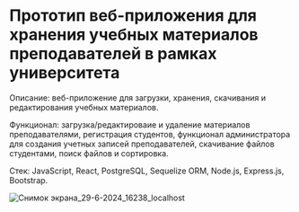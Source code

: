 # Прототип веб-приложения для хранения учебных материалов преподавателей в рамках университета

Описание: веб-приложение для загрузки, хранения, скачивания и редактирования учебных материалов.

Функционал: загрузка/редактироваие и удаление материалов преподавателями, регистрация студентов, функционал администратора для создания учетных записей преподавателей, скачивание файлов студентами, поиск файлов и сортировка.

Стек: JavaScript, React, PostgreSQL, Sequelize ORM, Node.js, Express.js, Bootstrap.

![Снимок экрана_29-6-2024_16238_localhost](https://github.com/donikorch/SMTU_Library/assets/126454671/12a30eaf-bebe-4d68-8f81-c15b56a0a43f)
